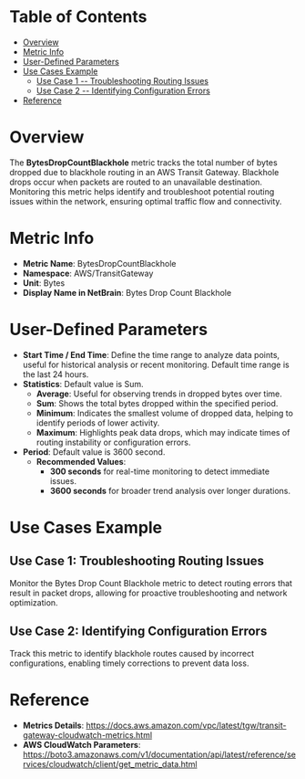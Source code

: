 # Table of Contents
- [Overview](#overview)
- [Metric Info](#metric-info)
- [User-Defined Parameters](#user-defined-parameters)
- [Use Cases Example](#example)
    - [Use Case 1 -- Troubleshooting Routing Issues](#example-1) 
    - [Use Case 2 -- Identifying Configuration Errors](#example-2)
- [Reference](#reference)

# Overview <a name="overview"></a>
The <b>BytesDropCountBlackhole</b> metric tracks the total number of bytes dropped due to blackhole routing in an AWS Transit Gateway. Blackhole drops occur when packets are routed to an unavailable destination. Monitoring this metric helps identify and troubleshoot potential routing issues within the network, ensuring optimal traffic flow and connectivity.


# Metric Info <a name="metric-info"></a>
* <b>Metric Name</b>: BytesDropCountBlackhole
* <b>Namespace</b>: AWS/TransitGateway
* <b>Unit</b>: Bytes
* <b>Display Name in NetBrain</b>: Bytes Drop Count Blackhole

# User-Defined Parameters <a name="user-defined-parameters"></a>
* <b>Start Time / End Time</b>: Define the time range to analyze data points, useful for historical analysis or recent monitoring. Default time range is the last 24 hours.
* <b>Statistics</b>: Default value is Sum.
  * <b>Average</b>: Useful for observing trends in dropped bytes over time.
  * <b>Sum</b>: Shows the total bytes dropped within the specified period.
  * <b>Minimum</b>: Indicates the smallest volume of dropped data, helping to identify periods of lower activity.
  * <b>Maximum</b>: Highlights peak data drops, which may indicate times of routing instability or configuration errors.
* <b>Period</b>: Default value is 3600 second.
  * <b>Recommended Values</b>:
    * <b>300 seconds</b> for real-time monitoring to detect immediate issues.
    * <b>3600 seconds</b> for broader trend analysis over longer durations.

# Use Cases Example <a name="example"></a>
## Use Case 1: Troubleshooting Routing Issues <a name="example-1"></a>
Monitor the Bytes Drop Count Blackhole metric to detect routing errors that result in packet drops, allowing for proactive troubleshooting and network optimization.

## Use Case 2: Identifying Configuration Errors <a name="example-2"></a>
Track this metric to identify blackhole routes caused by incorrect configurations, enabling timely corrections to prevent data loss.


# Reference <a name="reference"></a>
* <b>Metrics Details</b>: https://docs.aws.amazon.com/vpc/latest/tgw/transit-gateway-cloudwatch-metrics.html
* <b>AWS CloudWatch Parameters</b>: https://boto3.amazonaws.com/v1/documentation/api/latest/reference/services/cloudwatch/client/get_metric_data.html
